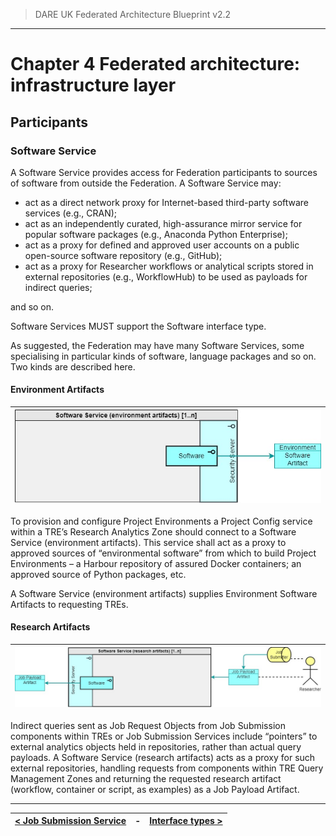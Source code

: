 > DARE UK Federated Architecture Blueprint  v2.2
----

# Chapter 4 Federated architecture: infrastructure layer
## Participants
### Software Service

A Software Service provides access for Federation participants to sources of software from outside the Federation. 
A Software Service may:
 - act as a direct network proxy for Internet-based third-party software services (e.g., CRAN);
 - act as an independently curated, high-assurance mirror service for popular software packages (e.g., Anaconda Python Enterprise); 
 - act as a proxy for defined and approved user accounts on a public open-source software repository (e.g., GitHub);
 - act as a proxy for Researcher workflows or analytical scripts stored in external repositories (e.g., WorkflowHub) to be used as payloads for indirect queries;

and so on.

Software Services MUST support the Software interface type. 

As suggested, the Federation may have many Software Services, some specialising in particular kinds of software, language packages and so on. Two kinds are described here.


#### Environment Artifacts

| [![Software service](../assets/images/federation-2-TRE_Federation_Elements_SSEA.jpg)](../assets/images/federation-2-TRE_Federation_Elements_SSEA.jpg) |
| ---- |

To provision and configure Project Environments a Project Config service within a TRE’s Research Analytics Zone should connect to a Software Service (environment artifacts). This service shall act as a proxy to approved sources of “environmental software” from which to build Project Environments – a Harbour repository of assured Docker containers; an approved source of Python packages, etc.

A Software Service (environment artifacts) supplies Environment Software Artifacts to requesting TREs.


#### Research Artifacts
 
| [![Software service](../assets/images/federation-2-TRE_Federation_Elements_SSRA.jpg)](../assets/images/federation-2-TRE_Federation_Elements_SSRA.jpg) |
| ---- |

Indirect queries sent as Job Request Objects from Job Submission components within TREs or Job Submission Services include “pointers” to external analytics objects held in repositories, rather than actual query payloads. A Software Service (research artifacts) acts as a proxy for such external repositories, handling requests from components within TRE Query Management Zones and returning the requested research artifact (workflow, container or script, as examples) as a Job Payload Artifact.


----

| [< Job Submission Service](4_3_4_Job_Submission_Service.md) | - | [Interface types >](4_4_Interface_Types.md) |
| ---- | ---- | ---- |







